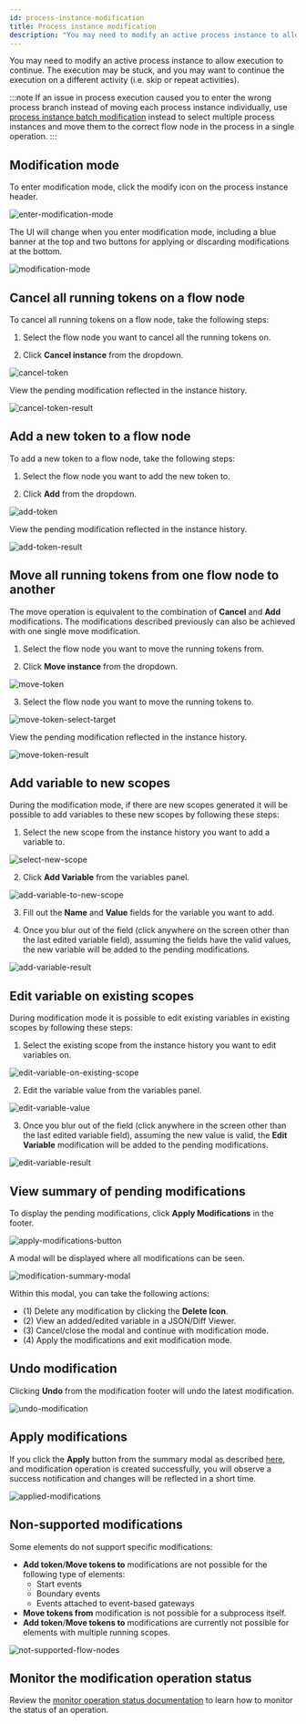 ```yaml
---
id: process-instance-modification
title: Process instance modification
description: "You may need to modify an active process instance to allow execution to continue."
---
```


You may need to modify an active process instance to allow execution to continue. The execution may be stuck, and you may want to continue the execution on a different activity (i.e. skip or repeat activities).

:::note
If an issue in process execution caused you to enter the wrong process branch instead of moving each process instance individually, use [process instance batch modification](./process-instance-batch-modification.md) instead to select multiple process instances and move them to the correct flow node in the process in a single operation.
:::

## Modification mode

To enter modification mode, click the modify icon on the process instance header.

![enter-modification-mode](../../../images/operate/modifications/enter-modification-mode.png)

The UI will change when you enter modification mode, including a blue banner at the top and two buttons for applying or discarding modifications at the bottom.

![modification-mode](../../../images/operate/modifications/modification-mode.png)

## Cancel all running tokens on a flow node

To cancel all running tokens on a flow node, take the following steps:

1. Select the flow node you want to cancel all the running tokens on.

2. Click **Cancel instance** from the dropdown.

![cancel-token](../../../images/operate/modifications/cancel-token.png)

View the pending modification reflected in the instance history.

![cancel-token-result](../../../images/operate/modifications/cancel-token-result.png)

## Add a new token to a flow node

To add a new token to a flow node, take the following steps:

1. Select the flow node you want to add the new token to.

2. Click **Add** from the dropdown.

![add-token](../../../images/operate/modifications/add-token.png)

View the pending modification reflected in the instance history.

![add-token-result](../../../images/operate/modifications/add-token-result.png)

## Move all running tokens from one flow node to another

The move operation is equivalent to the combination of **Cancel** and **Add** modifications. The modifications described previously can also be achieved with one single move modification.

1. Select the flow node you want to move the running tokens from.

2. Click **Move instance** from the dropdown.

![move-token](../../../images/operate/modifications/move-token.png)

3. Select the flow node you want to move the running tokens to.

![move-token-select-target](../../../images/operate/modifications/move-token-select-target.png)

View the pending modification reflected in the instance history.

![move-token-result](../../../images/operate/modifications/move-token-result.png)

## Add variable to new scopes

During the modification mode, if there are new scopes generated it will be possible to add variables to these new scopes by following these steps:

1. Select the new scope from the instance history you want to add a variable to.

![select-new-scope](../../../images/operate/modifications/select-new-scope.png)

2. Click **Add Variable** from the variables panel.

![add-variable-to-new-scope](../../../images/operate/modifications/add-variable-to-new-scope.png)

3. Fill out the **Name** and **Value** fields for the variable you want to add.

4. Once you blur out of the field (click anywhere on the screen other than the last edited variable field), assuming the fields have the valid values, the new variable will be added to the pending modifications.

![add-variable-result](../../../images/operate/modifications/add-variable-result.png)

## Edit variable on existing scopes

During modification mode it is possible to edit existing variables in existing scopes by following these steps:

1. Select the existing scope from the instance history you want to edit variables on.

![edit-variable-on-existing-scope](../../../images/operate/modifications/edit-variable-on-existing-scope.png)

2. Edit the variable value from the variables panel.

![edit-variable-value](../../../images/operate/modifications/edit-variable-value.png)

3. Once you blur out of the field (click anywhere in the screen other than the last edited variable field), assuming the new value is valid, the **Edit Variable** modification will be added to the pending modifications.

![edit-variable-result](../../../images/operate/modifications/edit-variable-result.png)

## View summary of pending modifications

To display the pending modifications, click **Apply Modifications** in the footer.

![apply-modifications-button](../../../images/operate/modifications/apply-modifications-button.png)

A modal will be displayed where all modifications can be seen.

![modification-summary-modal](../../../images/operate/modifications/modification-summary-modal.png)

Within this modal, you can take the following actions:

- (1) Delete any modification by clicking the **Delete Icon**.
- (2) View an added/edited variable in a JSON/Diff Viewer.
- (3) Cancel/close the modal and continue with modification mode.
- (4) Apply the modifications and exit modification mode.

## Undo modification

Clicking **Undo** from the modification footer will undo the latest modification.

![undo-modification](../../../images/operate/modifications/undo-modification.png)

## Apply modifications

If you click the **Apply** button from the summary modal as described [here](#view-summary-of-pending-modifications), and modification operation is created successfully, you will observe a success notification and changes will be reflected in a short time.

![applied-modifications](../../../images/operate/modifications/applied-modifications.png)

## Non-supported modifications

Some elements do not support specific modifications:

- **Add token**/**Move tokens to** modifications are not possible for the following type of elements:
  - Start events
  - Boundary events
  - Events attached to event-based gateways
- **Move tokens from** modification is not possible for a subprocess itself.
- **Add token**/**Move tokens to** modifications are currently not possible for elements with multiple running scopes.

![not-supported-flow-nodes](../../../images/operate/modifications/not-supported-flow-nodes.png)

## Monitor the modification operation status

Review the [monitor operation status documentation](/components/operate/userguide/monitor-operation-status.png) to learn how to monitor the status of an operation.

